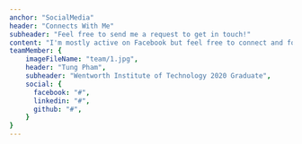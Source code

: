 ```yaml
---
anchor: "SocialMedia"
header: "Connects With Me"
subheader: "Feel free to send me a request to get in touch!"
content: "I'm mostly active on Facebook but feel free to connect and follow me on GitHub and LinkedIn."
teamMember: {
    imageFileName: "team/1.jpg",
    header: "Tung Pham",
    subheader: "Wentworth Institute of Technology 2020 Graduate",
    social: {
      facebook: "#",
      linkedin: "#",
      github: "#",
    }
}
---
```

